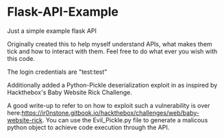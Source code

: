 # Flask-API-Example
Just a simple example flask API

Originally created this to help myself understand APIs, what makes them tick and how to interact with them.
Feel free to do what ever you wish with this code. 

The login credentials are "test:test"

Additionally added a Python-Pickle deserialization exploit in as inspired by Hackthebox's Baby Website Rick Challenge. 

A good write-up to refer to on how to exploit such a vulnerability is over here:https://ir0nstone.gitbook.io/hackthebox/challenges/web/baby-website-rick.
You can use the Evil_Pickle.py file to generate a malicous python object to achieve code execution through the API.
